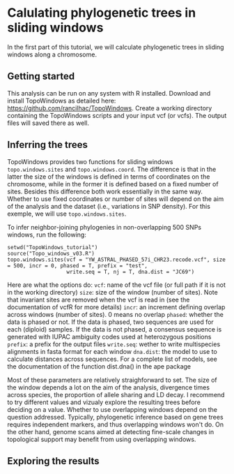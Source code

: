 # Calulating phylogenetic trees in sliding windows

In the first part of this tutorial, we will calculate phylogenetic trees in sliding windows along a chromosome.

## Getting started

This analysis can be run on any system with R installed. Download and install TopoWindows as detailed here: https://github.com/rancilhac/TopoWindows. Create a working directory containing the TopoWindows scripts and your input vcf (or vcfs). The output files will saved there as well.

## Inferring the trees

TopoWindows provides two functions for sliding windows `topo.windows.sites` and `topo.windows.coord`. The difference is that in the latter the size of the windows is defined in terms of coordinates on the chromosome, while in the former it is defined based on a fixed number of sites. Besides this difference both work essentially in the same way. Whether to use fixed coordinates or number of sites will depend on the aim of the analysis and the dataset (i.e., variations in SNP density). For this exemple, we will use `topo.windows.sites`.

To infer neighbor-joining phylogenies in non-overlapping 500 SNPs windows, run the following:
```R:
setwd("TopoWindows_tutorial")
source("Topo_windows_v03.R")
topo.windows.sites(vcf = "YW_ASTRAL_PHASED_57i_CHR23.recode.vcf", size = 500, incr = 0, phased = T, prefix = "test", 
                   write.seq = T, nj = T, dna.dist = "JC69")
```
Here are what the options do:
`vcf`: name of the vcf file (or full path if it is not in the working directory)
`size`: size of the window (number of sites). Note that invariant sites are removed when the vcf is read in (see the documentation of vcfR for more details)
`incr`: an increment defining overlap across windows (number of sites). 0 means no overlap
`phased`: whether the data is phased or not. If the data is phased, two sequences are used for each (diploid) samples. If the data is not phased, a consensus sequence is generated with IUPAC ambiguity codes used at heterozygous positions
`prefix`: a prefix for the output files
`write.seq`: wether to write multispecies alignments in fasta format for each window
`dna.dist`: the model to use to calculate distances across sequences. For a complete list of models, see the documentation of the function dist.dna() in the ape package

Most of these parameters are relatively straighforward to set. The size of the window depends a lot on the aim of the analysis, divergence times across species, the proportion of allele sharing and LD decay. I recommend to try different values and vizualy explore the resulting trees before deciding on a value. Whether to use overlapping windows depend on the question addressed. Typically, phylogenetic inference based on gene trees requires independent markers, and thus overlapping windows won't do. On the other hand, genome scans aimed at detecting fine-scale changes in topological support may benefit from using overlapping windows.

## Exploring the results



